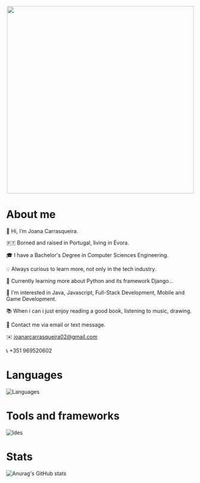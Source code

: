 <div id="header" align="center">
  <img src="https://media.giphy.com/media/Qo2dupDib32rkTY4hX/giphy.gif" width="500"/>
</div>

# About me

   👋 Hi, I’m Joana Carrasqueira.

   🇵🇹 Borned and raised in Portugal, living in Évora.

  🎓 I have a Bachelor's Degree in Computer Sciences Engineering.

  💡 Always curious to learn more, not only in the tech industry.

  💭 Currently learning more about Python and its framework Django...

  👀 I'm interested in Java, Javascript, Full-Stack Development, Mobile and Game Development.

  📚 When i can i just enjoy reading a good book, listening to music, drawing.

  
  💬 Contact me via email or text message.

  ✉️ joanarcarrasqueira02@gmail.com

  📞 +351 969520602 

# Languages
![Languages](https://skills.thijs.gg/icons?i=c,cs,java,py,js,html,css,kotlin,postgres,markdown)

# Tools and frameworks
![Ides](https://skills.thijs.gg/icons?i=idea,vscode,linux,postman,git,maven,gradle,spring,dotnet)

# Stats
![Anurag's GitHub stats](https://github-readme-stats-sigma-five.vercel.app/api?username=jcondeco207&count_private=true&show_icons=true&theme=tokyonight)

